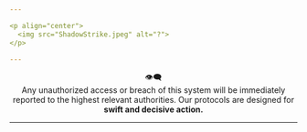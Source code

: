 ```yaml
---

<p align="center">
  <img src="ShadowStrike.jpeg" alt="?">
</p>

---
```


<div align="center">
 👁️‍🗨️<br>
 Any unauthorized access or breach of this system will be immediately reported to the highest relevant authorities. Our protocols are designed for <strong> swift and decisive action. </strong>
</div>

---

